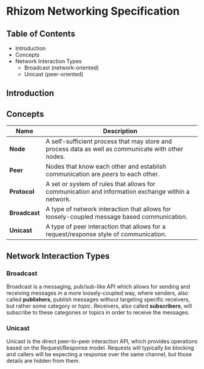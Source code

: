 # Rhizom Networking Specification

## Table of Contents

- Introduction
- Concepts
- Network Interaction Types
    - Broadcast (network-oriented)
    - Unicast (peer-oriented)
  
## Introduction

## Concepts

| Name              | Description                                                                                                                                                                             |
|-------------------|----------------------------------------------------------------------------------------------------
| **Node**          | A self-sufficient process that may store and process data as well as communicate with other nodes.  
| **Peer**          | Nodes that know each other and establish communication are _peers_ to each other.                    
| **Protocol**      | A set or system of rules that allows for communication and information exchange within a network.   
| **Broadcast**     | A type of network interaction that allows for loosely-coupled message based communication.          
| **Unicast**       | A type of peer interaction that allows for a request/response style of communication.               


## Network Interaction Types

### Broadcast

Broadcast is a messaging, pub/sub-like API which allows for sending and receiving 
messages in a more loosely-coupled way, where senders, also called **publishers**, 
publish messages without targeting specific receivers, but rather some category or 
_topic_. Receivers, also called **subscribers**, will subscribe to these categories
or topics in order to receive the messages.

### Unicast

Unicast is the direct peer-to-peer interaction API, which provides operations based on
the Request/Response model. Requests will typically be blocking and callers will be
expecting a response over the same channel, but those details are hidden from them.


